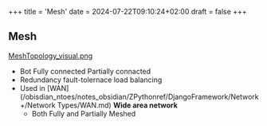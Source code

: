 +++
title = 'Mesh'
date = 2024-07-22T09:10:24+02:00
draft = false
+++

## Mesh
[MeshTopology_visual.png](/static/MeshTopology_visual.png)
- Bot Fully connected Partially connacted
- Redundancy fault-tolernace load balancing 
- Used in [WAN](/obisdian_ntoes/notes_obsidian/ZPythonref/DjangoFramework/Network+/Network Types/WAN.md) **Wide area network**
	- Both Fully and Partially Meshed
